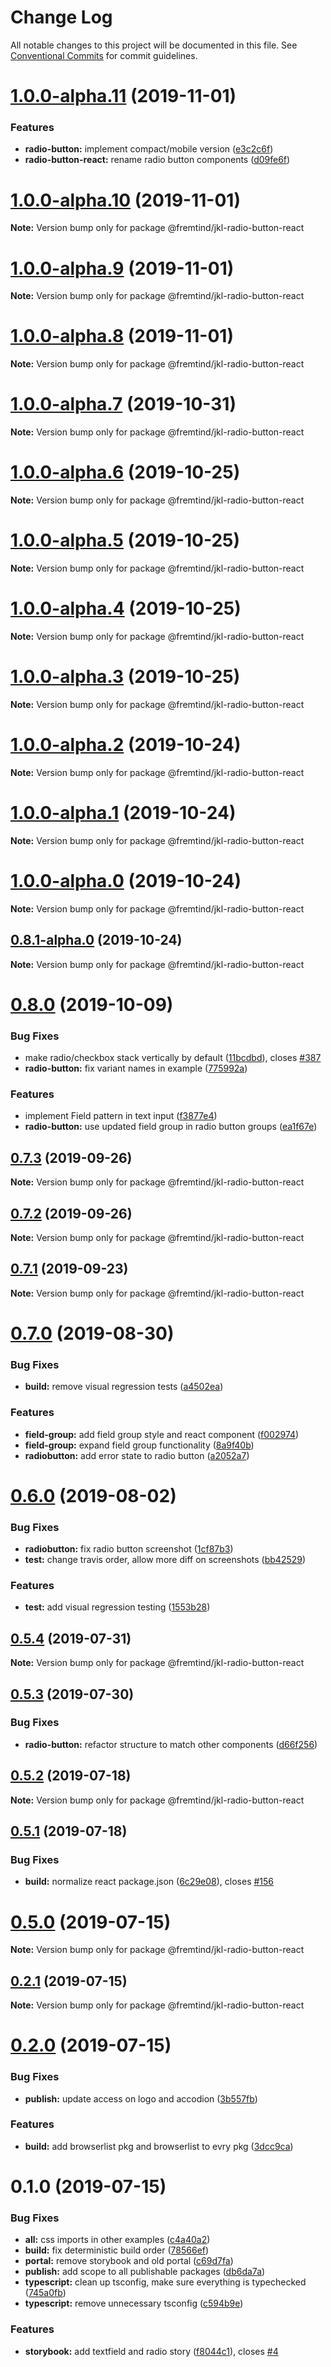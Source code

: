 # Change Log

All notable changes to this project will be documented in this file.
See [Conventional Commits](https://conventionalcommits.org) for commit guidelines.

# [1.0.0-alpha.11](https://github.com/fremtind/jokul/compare/@fremtind/jkl-radio-button-react@1.0.0-alpha.10...@fremtind/jkl-radio-button-react@1.0.0-alpha.11) (2019-11-01)


### Features

* **radio-button:** implement compact/mobile version ([e3c2c6f](https://github.com/fremtind/jokul/commit/e3c2c6fdc4de9b59900f1dc8a0b132cea0cb733a))
* **radio-button-react:** rename radio button components ([d09fe6f](https://github.com/fremtind/jokul/commit/d09fe6fd321f2242a94d7d60deb5ae7997da0ccf))





# [1.0.0-alpha.10](https://github.com/fremtind/jokul/compare/@fremtind/jkl-radio-button-react@0.8.0...@fremtind/jkl-radio-button-react@1.0.0-alpha.10) (2019-11-01)

**Note:** Version bump only for package @fremtind/jkl-radio-button-react





# [1.0.0-alpha.9](https://github.com/fremtind/jokul/compare/@fremtind/jkl-radio-button-react@1.0.0-alpha.8...@fremtind/jkl-radio-button-react@1.0.0-alpha.9) (2019-11-01)

**Note:** Version bump only for package @fremtind/jkl-radio-button-react





# [1.0.0-alpha.8](https://github.com/fremtind/jokul/compare/@fremtind/jkl-radio-button-react@1.0.0-alpha.7...@fremtind/jkl-radio-button-react@1.0.0-alpha.8) (2019-11-01)

**Note:** Version bump only for package @fremtind/jkl-radio-button-react





# [1.0.0-alpha.7](https://github.com/fremtind/jokul/compare/@fremtind/jkl-radio-button-react@1.0.0-alpha.6...@fremtind/jkl-radio-button-react@1.0.0-alpha.7) (2019-10-31)

**Note:** Version bump only for package @fremtind/jkl-radio-button-react





# [1.0.0-alpha.6](https://github.com/fremtind/jokul/compare/@fremtind/jkl-radio-button-react@1.0.0-alpha.5...@fremtind/jkl-radio-button-react@1.0.0-alpha.6) (2019-10-25)

**Note:** Version bump only for package @fremtind/jkl-radio-button-react





# [1.0.0-alpha.5](https://github.com/fremtind/jokul/compare/@fremtind/jkl-radio-button-react@1.0.0-alpha.4...@fremtind/jkl-radio-button-react@1.0.0-alpha.5) (2019-10-25)

**Note:** Version bump only for package @fremtind/jkl-radio-button-react





# [1.0.0-alpha.4](https://github.com/fremtind/jokul/compare/@fremtind/jkl-radio-button-react@1.0.0-alpha.3...@fremtind/jkl-radio-button-react@1.0.0-alpha.4) (2019-10-25)

**Note:** Version bump only for package @fremtind/jkl-radio-button-react





# [1.0.0-alpha.3](https://github.com/fremtind/jokul/compare/@fremtind/jkl-radio-button-react@1.0.0-alpha.2...@fremtind/jkl-radio-button-react@1.0.0-alpha.3) (2019-10-25)

**Note:** Version bump only for package @fremtind/jkl-radio-button-react





# [1.0.0-alpha.2](https://github.com/fremtind/jokul/compare/@fremtind/jkl-radio-button-react@1.0.0-alpha.1...@fremtind/jkl-radio-button-react@1.0.0-alpha.2) (2019-10-24)

**Note:** Version bump only for package @fremtind/jkl-radio-button-react





# [1.0.0-alpha.1](https://github.com/fremtind/jokul/compare/@fremtind/jkl-radio-button-react@1.0.0-alpha.0...@fremtind/jkl-radio-button-react@1.0.0-alpha.1) (2019-10-24)

**Note:** Version bump only for package @fremtind/jkl-radio-button-react





# [1.0.0-alpha.0](https://github.com/fremtind/jokul/compare/@fremtind/jkl-radio-button-react@0.8.1-alpha.0...@fremtind/jkl-radio-button-react@1.0.0-alpha.0) (2019-10-24)

**Note:** Version bump only for package @fremtind/jkl-radio-button-react





## [0.8.1-alpha.0](https://github.com/fremtind/jokul/compare/@fremtind/jkl-radio-button-react@0.8.0...@fremtind/jkl-radio-button-react@0.8.1-alpha.0) (2019-10-24)

**Note:** Version bump only for package @fremtind/jkl-radio-button-react





# [0.8.0](https://github.com/fremtind/jokul/compare/@fremtind/jkl-radio-button-react@0.7.3...@fremtind/jkl-radio-button-react@0.8.0) (2019-10-09)


### Bug Fixes

* make radio/checkbox stack vertically by default ([11bcdbd](https://github.com/fremtind/jokul/commit/11bcdbd)), closes [#387](https://github.com/fremtind/jokul/issues/387)
* **radio-button:** fix variant names in example ([775992a](https://github.com/fremtind/jokul/commit/775992a))


### Features

* implement Field pattern in text input ([f3877e4](https://github.com/fremtind/jokul/commit/f3877e4))
* **radio-button:** use updated field group in radio button groups ([ea1f67e](https://github.com/fremtind/jokul/commit/ea1f67e))





## [0.7.3](https://github.com/fremtind/jokul/compare/@fremtind/jkl-radio-button-react@0.7.2...@fremtind/jkl-radio-button-react@0.7.3) (2019-09-26)

**Note:** Version bump only for package @fremtind/jkl-radio-button-react





## [0.7.2](https://github.com/fremtind/jokul/compare/@fremtind/jkl-radio-button-react@0.7.1...@fremtind/jkl-radio-button-react@0.7.2) (2019-09-26)

**Note:** Version bump only for package @fremtind/jkl-radio-button-react





## [0.7.1](https://github.com/fremtind/jokul/compare/@fremtind/jkl-radio-button-react@0.7.0...@fremtind/jkl-radio-button-react@0.7.1) (2019-09-23)

**Note:** Version bump only for package @fremtind/jkl-radio-button-react





# [0.7.0](https://github.com/fremtind/jokul/compare/@fremtind/jkl-radio-button-react@0.6.0...@fremtind/jkl-radio-button-react@0.7.0) (2019-08-30)


### Bug Fixes

* **build:** remove visual regression tests ([a4502ea](https://github.com/fremtind/jokul/commit/a4502ea))


### Features

* **field-group:** add field group style and react component ([f002974](https://github.com/fremtind/jokul/commit/f002974))
* **field-group:** expand field group functionality ([8a9f40b](https://github.com/fremtind/jokul/commit/8a9f40b))
* **radiobutton:** add error state to radio button ([a2052a7](https://github.com/fremtind/jokul/commit/a2052a7))





# [0.6.0](https://github.com/fremtind/jokul/compare/@fremtind/jkl-radio-button-react@0.5.4...@fremtind/jkl-radio-button-react@0.6.0) (2019-08-02)


### Bug Fixes

* **radiobutton:** fix radio button screenshot ([1cf87b3](https://github.com/fremtind/jokul/commit/1cf87b3))
* **test:** change travis order, allow more diff on screenshots ([bb42529](https://github.com/fremtind/jokul/commit/bb42529))


### Features

* **test:** add visual regression testing ([1553b28](https://github.com/fremtind/jokul/commit/1553b28))





## [0.5.4](https://github.com/fremtind/jokul/compare/@fremtind/jkl-radio-button-react@0.5.3...@fremtind/jkl-radio-button-react@0.5.4) (2019-07-31)

**Note:** Version bump only for package @fremtind/jkl-radio-button-react





## [0.5.3](https://github.com/fremtind/jokul/compare/@fremtind/jkl-radio-button-react@0.5.2...@fremtind/jkl-radio-button-react@0.5.3) (2019-07-30)


### Bug Fixes

* **radio-button:** refactor structure to match other components ([d66f256](https://github.com/fremtind/jokul/commit/d66f256))





## [0.5.2](https://github.com/fremtind/jokul/compare/@fremtind/jkl-radio-button-react@0.5.1...@fremtind/jkl-radio-button-react@0.5.2) (2019-07-18)

**Note:** Version bump only for package @fremtind/jkl-radio-button-react





## [0.5.1](https://github.com/fremtind/jokul/compare/@fremtind/jkl-radio-button-react@0.5.0...@fremtind/jkl-radio-button-react@0.5.1) (2019-07-18)


### Bug Fixes

* **build:** normalize react package.json ([6c29e08](https://github.com/fremtind/jokul/commit/6c29e08)), closes [#156](https://github.com/fremtind/jokul/issues/156)





# [0.5.0](https://github.com/fremtind/jokul/compare/@fremtind/jkl-radio-button-react@0.2.1...@fremtind/jkl-radio-button-react@0.5.0) (2019-07-15)

**Note:** Version bump only for package @fremtind/jkl-radio-button-react





## [0.2.1](https://github.com/fremtind/jokul/compare/@fremtind/jkl-radio-button-react@0.2.0...@fremtind/jkl-radio-button-react@0.2.1) (2019-07-15)

**Note:** Version bump only for package @fremtind/jkl-radio-button-react





# [0.2.0](https://github.com/fremtind/jokul/compare/@fremtind/jkl-radio-button-react@0.1.0...@fremtind/jkl-radio-button-react@0.2.0) (2019-07-15)

### Bug Fixes

-   **publish:** update access on logo and accodion ([3b557fb](https://github.com/fremtind/jokul/commit/3b557fb))

### Features

-   **build:** add browserlist pkg and browserlist to evry pkg ([3dcc9ca](https://github.com/fremtind/jokul/commit/3dcc9ca))

# 0.1.0 (2019-07-15)

### Bug Fixes

-   **all:** css imports in other examples ([c4a40a2](https://github.com/fremtind/jokul/commit/c4a40a2))
-   **build:** fix deterministic build order ([78566ef](https://github.com/fremtind/jokul/commit/78566ef))
-   **portal:** remove storybook and old portal ([c69d7fa](https://github.com/fremtind/jokul/commit/c69d7fa))
-   **publish:** add scope to all publishable packages ([db6da7a](https://github.com/fremtind/jokul/commit/db6da7a))
-   **typescript:** clean up tsconfig, make sure everything is typechecked ([745a0fb](https://github.com/fremtind/jokul/commit/745a0fb))
-   **typescript:** remove unnecessary tsconfig ([c594b9e](https://github.com/fremtind/jokul/commit/c594b9e))

### Features

-   **storybook:** add textfield and radio story ([f8044c1](https://github.com/fremtind/jokul/commit/f8044c1)), closes [#4](https://github.com/fremtind/jokul/issues/4)
